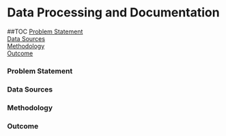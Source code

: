 # Data Processing and Documentation  
  
##TOC
[Problem Statement](#problem-statement)   
[Data Sources](#data-sources)   
[Methodology](#methodology)   
[Outcome](#outcome)  
  
### Problem Statement  
  

### Data Sources  

  
### Methodology   


### Outcome   
